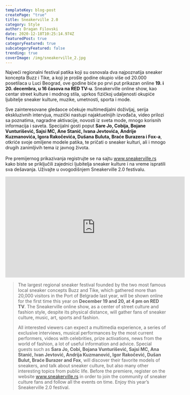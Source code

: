 ```yaml
---
templateKey: blog-post
createPage: "true"
title: Sneakerville 2.0
category: Style
author: Dragan Filovski
date: 2020-12-18T10:25:14.974Z
featuredPost: true
categoryFeatured: true
subcategoryFeatured: false
trending: true
coverImage: /img/sneakerville_2.jpg
---
```

Najveći regionalni festival patika koji su osnovala dva najpoznatija sneaker koncepta Buzz i Tike, a koji je prošle godine okupio više od 20.000 posetilaca u Luci Beograd, ove godine biće po prvi put prikazan online **19. i 20. decembra, u 16 časova na RED TV-u**. Sneakerville online show, kao centar street kulture i modnog stila, uprkos fizičkoj udaljenosti okupiće ljubitelje sneaker kulture, muzike, umetnosti, sporta i mode.

Sve zainteresovane gledaoce očekuje multimedijalni doživljaj, serija ekskluzivnih intervjua, muzički nastupi najaktuelnijih izvođača, video prilozi sa poznatima, nagradne aktivacije, novosti iz sveta mode, mnogo korisnih informacija i saveta. Specijalni gosti poput **Sare Jo, Cobija, Bojane Vunturišević, Sajsi MC, Ane Stanić, Ivana Jevtovića, Andrije Kuzmanovića, Igora Rakočevića, Dušana Buluta, Braće Burazera i Fox-a**, otkriće svoje omiljene modele patika, te pričati o sneaker kulturi, ali i mnogo drugih zanimljivih tema iz javnog života.\
\
Pre premijernog prikazivanja registrujte se na sajtu www.sneakerville.rs kako biste se priključili zajednici ljubitelja sneaker kulture i na vreme ispratili sva dešavanja. Uživajte u ovogodišnjem Sneakerville 2.0 festivalu.

<iframe width="560" height="315" src="https://www.youtube.com/embed/cr5D8WxlKt8" frameborder="0" allow="accelerometer; autoplay; clipboard-write; encrypted-media; gyroscope; picture-in-picture" allowfullscreen></iframe>

> The largest regional sneaker festival founded by the two most famous local sneaker concepts Buzz and Tike, which gathered more than 20,000 visitors in the Port of Belgrade last year, will be shown online for the first time this year on **December 19 and 20, at 4 pm on RED TV**. The Sneakerville online show, as a center of street culture and fashion style, despite its physical distance, will gather fans of sneaker culture, music, art, sports and fashion.
>
> All interested viewers can expect a multimedia experience, a series of exclusive interviews, musical performances by the most current performers, videos with celebrities, prize activations, news from the world of fashion, a lot of useful information and advice. Special guests such as **Sara Jo, Cobi, Bojana Vunturišević, Sajsi MC, Ana Stanić, Ivan Jevtović, Andrija Kuzmanović, Igor Rakočević, Dušan Bulut, Braće Burazer and Fox**, will discover their favorite models of sneakers, and talk about sneaker culture, but also many other interesting topics from public life. Before the premiere, register on the website www.sneakerville.rs in order to join the community of sneaker culture fans and follow all the events on time. Enjoy this year’s Sneakerville 2.0 festival.